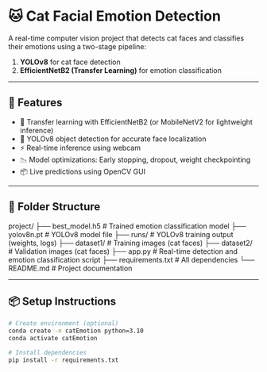 # 🐱 Cat Facial Emotion Detection

A real-time computer vision project that detects cat faces and classifies their emotions using a two-stage pipeline:

1. **YOLOv8** for cat face detection  
2. **EfficientNetB2 (Transfer Learning)** for emotion classification

---

## 🔧 Features

- 🧠 Transfer learning with EfficientNetB2 (or MobileNetV2 for lightweight inference)
- 🎯 YOLOv8 object detection for accurate face localization
- ⚡ Real-time inference using webcam
- 📉 Model optimizations: Early stopping, dropout, weight checkpointing
- 📦 Live predictions using OpenCV GUI

---

## 📁 Folder Structure

project/
├── best_model.h5           # Trained emotion classification model
├── yolov8n.pt              # YOLOv8 model file
├── runs/                   # YOLOv8 training output (weights, logs)
├── dataset1/               # Training images (cat faces)
├── dataset2/               # Validation images (cat faces)
├── app.py                  # Real-time detection and emotion classification script
├── requirements.txt        # All dependencies
└── README.md               # Project documentation

---

## 📦 Setup Instructions

```bash
# Create environment (optional)
conda create -n catEmotion python=3.10
conda activate catEmotion

# Install dependencies
pip install -r requirements.txt
